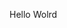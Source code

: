 Hello Wolrd



















































































































































































































































































































































































































































































































































































































































































































































































































































































































































































































































































































































































































































































































































































































































































































































































































































































































































































































































































































































































































































































































































































































































































































































































































































































































































































































































































































































































































































































































































































































































































































































































































































































































































































































































































































































































































































































































































































































































































































































































































































































































































































































































































































































































































































































































































































































































































































































































































































































































































































































































































































































































































































































































